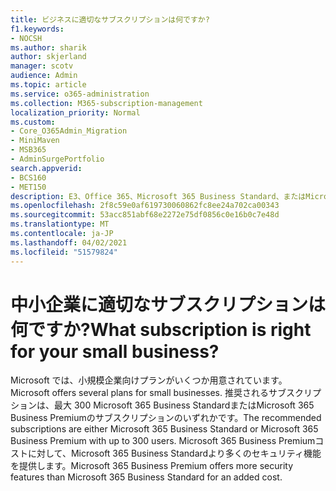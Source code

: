 ```yaml
---
title: ビジネスに適切なサブスクリプションは何ですか?
f1.keywords:
- NOCSH
ms.author: sharik
author: skjerland
manager: scotv
audience: Admin
ms.topic: article
ms.service: o365-administration
ms.collection: M365-subscription-management
localization_priority: Normal
ms.custom:
- Core_O365Admin_Migration
- MiniMaven
- MSB365
- AdminSurgePortfolio
search.appverid:
- BCS160
- MET150
description: E3、Office 365、Microsoft 365 Business Standard、またはMicrosoft 365 Business Premiumを決定します。
ms.openlocfilehash: 2f8c59e0af619730060862fc8ee24a702ca00343
ms.sourcegitcommit: 53acc851abf68e2272e75df0856c0e16b0c7e48d
ms.translationtype: MT
ms.contentlocale: ja-JP
ms.lasthandoff: 04/02/2021
ms.locfileid: "51579824"
---
```

# <a name="what-subscription-is-right-for-your-small-business"></a><span data-ttu-id="9bbdf-103">中小企業に適切なサブスクリプションは何ですか?</span><span class="sxs-lookup"><span data-stu-id="9bbdf-103">What subscription is right for your small business?</span></span>

<span data-ttu-id="9bbdf-104">Microsoft では、小規模企業向けプランがいくつか用意されています。</span><span class="sxs-lookup"><span data-stu-id="9bbdf-104">Microsoft offers several plans for small businesses.</span></span> <span data-ttu-id="9bbdf-105">推奨されるサブスクリプションは、最大 300 Microsoft 365 Business StandardまたはMicrosoft 365 Business Premiumのサブスクリプションのいずれかです。</span><span class="sxs-lookup"><span data-stu-id="9bbdf-105">The recommended subscriptions are either Microsoft 365 Business Standard or Microsoft 365 Business Premium with up to 300 users.</span></span> <span data-ttu-id="9bbdf-106">Microsoft 365 Business Premiumコストに対して、Microsoft 365 Business Standardより多くのセキュリティ機能を提供します。</span><span class="sxs-lookup"><span data-stu-id="9bbdf-106">Microsoft 365 Business Premium offers more security features than Microsoft 365 Business Standard for an added cost.</span></span>
